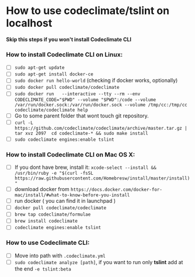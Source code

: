 How to use codeclimate/tslint on localhost
========================

**Skip this steps if you won't install Codeclimate CLI**

### How to install Codeclimate CLI on Linux:
- [ ] `sudo apt-get update`
- [ ] `sudo apt-get install docker-ce`
- [ ] `sudo docker run hello-world` (checking if docker works, optionally)
- [ ] `sudo docker pull codeclimate/codeclimate`
- [ ] `sudo docker run   --interactive --tty --rm --env CODECLIMATE_CODE="$PWD" --volume "$PWD":/code --volume /var/run/docker.sock:/var/run/docker.sock --volume /tmp/cc:/tmp/cc codeclimate/codeclimate help`
- [ ] Go to some parent folder that wont touch git repository.
- [ ] `curl -L https://github.com/codeclimate/codeclimate/archive/master.tar.gz | tar xvz
 2097  cd codeclimate-* && sudo make install`
- [ ] `sudo codeclimate engines:enable tslint`

### How to install Codeclimate CLI on Mac OS X: 
- [ ] If you dont have brew, install it: `xcode-select --install && /usr/bin/ruby -e "$(curl -fsSL https://raw.githubusercontent.com/Homebresw/install/master/install)"`
- [ ] download docker from `https://docs.docker.com/docker-for-mac/install/#what-to-know-before-you-install`
- [ ] run docker ( you can find it in launchpad )
- [ ] `docker pull codeclimate/codeclimate`
- [ ] `brew tap codeclimate/formulae`
- [ ] `brew install codeclimate`
- [ ] `codeclimate engines:enable tslint`

### How to use Codeclimate CLI:
- [ ] Move into path with `.codeclimate.yml`
- [ ] `sudo codeclimate analyze [path]`, if you want to run only **tslint** add at the end `-e tslint:beta`
